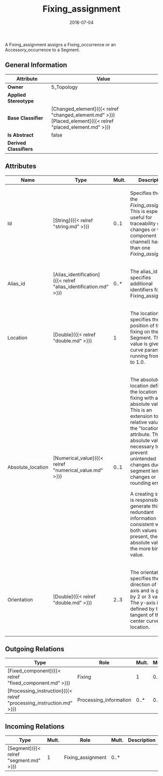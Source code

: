 ﻿---
title: Fixing_assignment
toc: false
type: specs
date: "2018-07-04"
draft: false
specification: KBL
version: 2.5
documentType: "Recommendation"
elementType: Class
classes:
  - Fixing_assignment
menu_name: kbl-2.5
---
<p>A Fixing_assignment assigns a Fixing_occurrence or an Accessory_occurrence to a Segment.</p>

## General Information

| Attribute               | Value |
|-------------------------|-------|
| **Owner**               | 5_Topology |
| **Applied Stereotype**  |   |
| **Base Classifier**     | [Changed_element]({{< relref "changed_element.md" >}})<br/> [Placed_element]({{< relref "placed_element.md" >}})<br/>  |
| **Is Abstract**         | false |
| **Derived Classifiers** |   |

## Attributes
|  Name  |  Type  |  Mult.  |  Description  |  Owning Classifier  |
|--------|--------|---------|---------------|--------------|
|Id | [String]({{< relref "string.md" >}}) | 0..1 | <p> Specifies the id of the <i>Fixing_assignment. </i>This is especially useful for traceability of changes or when a component (e.g. channel) has more than one <i>Fixing_assignment.</i>      </p> | [Fixing_assignment]({{< relref "fixing_assignment.md" >}}) |
|Alias_id | [Alias_identification]({{< relref "alias_identification.md" >}}) | 0..* | <p> The alias_id specifies additional identifiers for the Fixing_assignment.      </p> | [Fixing_assignment]({{< relref "fixing_assignment.md" >}}) |
|Location | [Double]({{< relref "double.md" >}}) | 1 | <p>The location specifies the position of the fixing on the Segment. The value is given in curve parameters running from 0.0 to 1.0.</p> | [Fixing_assignment]({{< relref "fixing_assignment.md" >}}) |
|Absolute_location | [Numerical_value]({{< relref "numerical_value.md" >}}) | 0..1 | <p> The absolute location defines the location of a fixing with an absolute value. This is an extension to the relative value of the &quot;location&quot; attribute. The absolute value is necessary to prevent unintended changes due to segment length changes or rounding errors.     </p>      <p> A creating system is responsible to generate this redundant information in a consistent way. If both values are present, the absolute value is the more binding value.      </p> | [Fixing_assignment]({{< relref "fixing_assignment.md" >}}) |
|Orientation | [Double]({{< relref "double.md" >}}) | 2..3 | <p>The orientation specifies the direction of the z-axis and is given by 2 or 3 values. The y-axis is defined by the tangent of the center curve at the location.</p> | [Fixing_assignment]({{< relref "fixing_assignment.md" >}}) |

## Outgoing Relations
|    Type  |   Role   |   Mult.   |   Mult.   |   Description   |
|----------|----------|-----------|-----------|-----------------|
| [Fixed_component]({{< relref "fixed_component.md" >}}) | Fixing | 1 | 0..* |  |
| [Processing_instruction]({{< relref "processing_instruction.md" >}}) | Processing_information | 0..* | 0..1 |  |
##  Incoming Relations
|    Type  |   Mult.  |   Role    |   Mult.   |   Description  |
|----------|----------|-----------|-----------|----------------|
| [Segment]({{< relref "segment.md" >}}) | 1 | Fixing_assignment  | 0..* |  |

